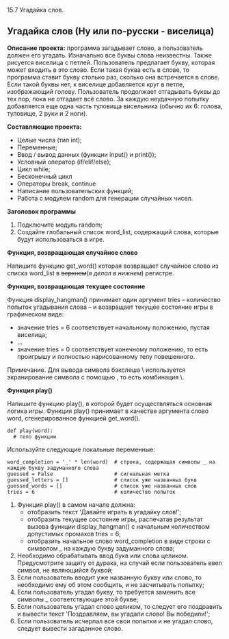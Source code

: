 15.7 Угадайка слов.

## Угадайка слов (Ну или по-русски - виселица) ##

**Описание проекта:** программа загадывает слово, а пользователь должен его угадать. Изначально все буквы слова неизвестны. Также рисуется виселица с петлей. Пользователь предлагает букву,
которая может входить в это слово. Если такая буква есть в слове, то программа ставит букву столько раз, сколько она встречается в слове. Если такой буквы нет, к виселице добавляется круг в петле,
изображающий голову. Пользователь продолжает отгадывать буквы до тех пор, пока не отгадает всё слово. За каждую неудачную попытку добавляется еще одна часть туловища висельника (обычно их 6: голова,
туловище, 2 руки и 2 ноги).

**Составляющие проекта:**

  - Целые числа (тип int);
  - Переменные;
  - Ввод / вывод данных (функции input() и print());
  - Условный оператор (if/elif/else);
  - Цикл while;
  - Бесконечный цикл
  - Операторы break, continue
  - Написание пользовательских функций;
  - Работа с модулем random для генерации случайных чисел.

**Заголовок программы**

  1. Подключите модуль random;
  2. Создайте глобальный список word_list, содержащий слова, которые будут использоваться в игре.

**Функция, возвращающая случайное слово**

Напишите функцию get_word() которая возвращает случайное слово из списка word_list в ~~верхнем~~(*я делал в нижнем*) регистре.

**Функция, возвращающая текущее состояние**

Функция display_hangman() принимает один аргумент tries – количество попыток угадывания слова – и возвращает текущее состояние игры в графическом виде:

  - значение tries = 6 соответствует начальному положению, пустая виселица;
  - ...
  - значение tries = 0 соответствует конечному положению, то есть проигрышу и полностью нарисованному телу повешенного.

Примечание. Для вывода символа бэкслеша \ используется экранирование символа с помощью \, то есть комбинация \\.

**Функция play()**

Напишите функцию play(), в которой будет осуществляться основная логика игры. Функция play() принимает в качестве аргумента слово word, сгенерированное функцией  get_word().

    def play(word):
      # тело функции

Используйте следующие локальные переменные:

    word_completion = '_' * len(word)  # строка, содержащая символы _ на каждую букву задуманного слова
    guessed = False                    # сигнальная метка
    guessed_letters = []               # список уже названных букв
    guessed_words = []                 # список уже названных слов
    tries = 6                          # количество попыток

  1. Функция play() в самом начале должна:
      - отобразить текст 'Давайте играть в угадайку слов!';
      - отобразить текущее состояние игры, распечатав результат вызова функции display_hangman() с начальным количеством допустимых промахов tries = 6;
      - отобразить начальное слово word_completion в виде строки с символом _ на каждую букву задуманного слова;
  2. Необходимо обрабатывать ввод букв или слова целиком. Предусмотрите защиту от дурака, на случай если пользователь ввел символ, не являющийся буквой;
  3. Если пользователь вводит уже названную букву или слово, то необходимо ему об этом сообщить, и не засчитывать попытку;
  4. Если пользователь угадал букву, то требуется заменить все символы _ соответствующие этой букве;
  5. Если пользователь угадал слово целиком, то следует его поздравить и вывести текст 'Поздравляем, вы угадали слово! Вы победили!';
  6. Если пользователь исчерпал все свои попытки и не угадал слово, следует вывести загаданное слово.
